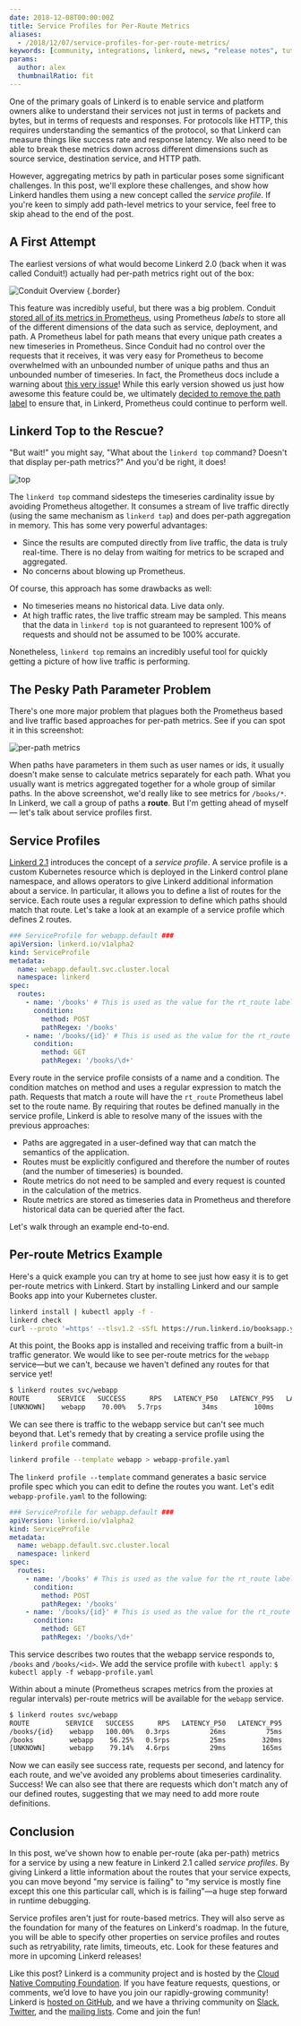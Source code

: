 ```yaml
---
date: 2018-12-08T00:00:00Z
title: Service Profiles for Per-Route Metrics
aliases:
  - /2018/12/07/service-profiles-for-per-route-metrics/
keywords: [community, integrations, linkerd, news, "release notes", tutorials]
params:
  author: alex
  thumbnailRatio: fit
---
```


One of the primary goals of Linkerd is to enable service and platform owners alike to understand their services not just in terms of packets and bytes, but in terms of requests and responses. For protocols like HTTP, this requires understanding the semantics of the protocol, so that Linkerd can measure things like success rate and response latency. We also need to be able to break these metrics down across different dimensions such as source service, destination service, and HTTP path.

However, aggregating metrics by path in particular poses some significant challenges. In this post, we'll explore these challenges, and show how Linkerd handles them using a new concept called the _service profile_. If you're keen to simply add path-level metrics to your service, feel free to skip ahead to the end of the post.

## A First Attempt

The earliest versions of what would become Linkerd 2.0 (back when it was called Conduit!) actually had per-path metrics right out of the box:

![Conduit Overview](image-1.png "Conduit Overview")
{.border}

This feature was incredibly useful, but there was a big problem. Conduit [stored all of its metrics in Prometheus](https://buoyant.io/2018/05/17/prometheus-the-right-way-lessons-learned-evolving-conduits-prometheus-integration/), using Prometheus _labels_ to store all of the different dimensions of the data such as service, deployment, and path. A Prometheus label for path means that every unique path creates a new timeseries in Prometheus. Since Conduit had no control over the requests that it receives, it was very easy for Prometheus to become overwhelmed with an unbounded number of unique paths and thus an unbounded number of timeseries. In fact, the Prometheus docs include a warning about [this very issue](https://prometheus.io/docs/practices/naming/#labels)! While this early version showed us just how awesome this feature could be, we ultimately [decided to remove the path label](https://github.com/linkerd/linkerd2/pull/317) to ensure that, in Linkerd, Prometheus could continue to perform well.

## Linkerd Top to the Rescue?

"But wait!" you might say, "What about the `linkerd top` command? Doesn't that display per-path metrics?" And you'd be right, it does!

![top](image-2.png "Top")

The `linkerd top` command sidesteps the timeseries cardinality issue by avoiding Prometheus altogether. It consumes a stream of live traffic directly (using the same mechanism as `linkerd tap`) and does per-path aggregation in memory. This has some very powerful advantages:

- Since the results are computed directly from live traffic, the data is truly real-time. There is no delay from waiting for metrics to be scraped and aggregated.
- No concerns about blowing up Prometheus.

Of course, this approach has some drawbacks as well:

- No timeseries means no historical data. Live data only.
- At high traffic rates, the live traffic stream may be sampled. This means that the data in `linkerd top` is not guaranteed to represent 100% of requests and should not be assumed to be 100% accurate.

Nonetheless, `linkerd top` remains an incredibly useful tool for quickly getting a picture of how live traffic is performing.

## The Pesky Path Parameter Problem

There's one more major problem that plagues both the Prometheus based and live traffic based approaches for per-path metrics. See if you can spot it in this screenshot:

![per-path metrics](image-3.png "Per-path metrics")

When paths have parameters in them such as user names or ids, it usually doesn't make sense to calculate metrics separately for each path. What you usually want is metrics aggregated together for a whole group of similar paths. In the above screenshot, we'd really like to see metrics for `/books/*`. In Linkerd, we call a group of paths a **route**. But I'm getting ahead of myself — let's talk about service profiles first.

## Service Profiles

[Linkerd 2.1](https://buoyant.io/2018/12/06/announcing-linkerd-2-1/) introduces the concept of a _service profile_. A service profile is a custom Kubernetes resource which is deployed in the Linkerd control plane namespace, and allows operators to give Linkerd additional information about a service. In particular, it allows you to define a list of routes for the service. Each route uses a regular expression to define which paths should match that route. Let's take a look at an example of a service profile which defines 2 routes.

```yaml
### ServiceProfile for webapp.default ###
apiVersion: linkerd.io/v1alpha2
kind: ServiceProfile
metadata:
  name: webapp.default.svc.cluster.local
  namespace: linkerd
spec:
  routes:
    - name: '/books' # This is used as the value for the rt_route label
      condition:
        method: POST
        pathRegex: '/books'
    - name: '/books/{id}' # This is used as the value for the rt_route label
      condition:
        method: GET
        pathRegex: '/books/\d+'
```

Every route in the service profile consists of a name and a condition. The condition matches on method and uses a regular expression to match the path. Requests that match a route will have the `rt_route` Prometheus label set to the route name. By requiring that routes be defined manually in the service profile, Linkerd is able to resolve many of the issues with the previous approaches:

- Paths are aggregated in a user-defined way that can match the semantics of the application.
- Routes must be explicitly configured and therefore the number of routes (and the number of timeseries) is bounded.
- Route metrics do not need to be sampled and every request is counted in the calculation of the metrics.
- Route metrics are stored as timeseries data in Prometheus and therefore historical data can be queried after the fact.

Let's walk through an example end-to-end.

## Per-route Metrics Example

Here's a quick example you can try at home to see just how easy it is to get per-route metrics with Linkerd. Start by installing Linkerd and our sample Books app into your Kubernetes cluster.

```bash
linkerd install | kubectl apply -f -
linkerd check
curl --proto '=https' --tlsv1.2 -sSfL https://run.linkerd.io/booksapp.yaml | linkerd inject - | kubectl apply -f -
```

At this point, the Books app is installed and receiving traffic from a built-in traffic generator. We would like to see per-route metrics for the `webapp` service—but we can't, because we haven't defined any routes for that service yet!

```bash
$ linkerd routes svc/webapp
ROUTE       SERVICE   SUCCESS      RPS   LATENCY_P50   LATENCY_P95   LATENCY_P99
[UNKNOWN]    webapp    70.00%   5.7rps          34ms         100ms         269ms
```

We can see there is traffic to the webapp service but can't see much beyond that. Let's remedy that by creating a service profile using the `linkerd profile` command.

```bash
linkerd profile --template webapp > webapp-profile.yaml
```

The `linkerd profile --template` command generates a basic service profile spec which you can edit to define the routes you want. Let's edit `webapp-profile.yaml` to the following:

```yaml
### ServiceProfile for webapp.default ###
apiVersion: linkerd.io/v1alpha2
kind: ServiceProfile
metadata:
  name: webapp.default.svc.cluster.local
  namespace: linkerd
spec:
  routes:
    - name: '/books' # This is used as the value for the rt_route label
      condition:
        method: POST
        pathRegex: '/books'
    - name: '/books/{id}' # This is used as the value for the rt_route label
      condition:
        method: GET
        pathRegex: '/books/\d+'
```

This service describes two routes that the webapp service responds to, `/books` and `/books/<id>`. We add the service profile with `kubectl apply`: `$ kubectl apply -f webapp-profile.yaml`

Within about a minute (Prometheus scrapes metrics from the proxies at regular intervals) per-route metrics will be available for the `webapp` service.

```bash
$ linkerd routes svc/webapp
ROUTE         SERVICE   SUCCESS      RPS   LATENCY_P50   LATENCY_P95   LATENCY_P99
/books/{id}    webapp   100.00%   0.3rps          26ms          75ms          95ms
/books         webapp    56.25%   0.5rps          25ms         320ms         384ms
[UNKNOWN]      webapp    79.14%   4.6rps          29ms         165ms         193ms
```

Now we can easily see success rate, requests per second, and latency for each route, and we've avoided any problems about timeseries cardinality. Success! We can also see that there are requests which don't match any of our defined routes, suggesting that we may need to add more route definitions.

## Conclusion

In this post, we've shown how to enable per-route (aka per-path) metrics for a service by using a new feature in Linkerd 2.1 called _service profiles_. By giving Linkerd a little information about the routes that your service expects, you can move beyond "my service is failing" to "my service is mostly fine except this one this particular call, which is is failing"—a huge step forward in runtime debugging.

Service profiles aren't just for route-based metrics. They will also serve as the foundation for many of the features on Linkerd's roadmap. In the future, you will be able to specify other properties on service profiles and routes such as retryability, rate limits, timeouts, etc. Look for these features and more in upcoming Linkerd releases!

Like this post? Linkerd is a community project and is hosted by the [Cloud Native Computing Foundation](https://cncf.io). If you have feature requests, questions, or comments, we’d love to have you join our rapidly-growing community! Linkerd is [hosted on GitHub](https://github.com/linkerd/linkerd2), and we have a thriving community on [Slack](https://slack.linkerd.io), [Twitter](https://twitter.com/linkerd), and the [mailing lists](https://lists.cncf.io/g/cncf-linkerd-users). Come and join the fun!
